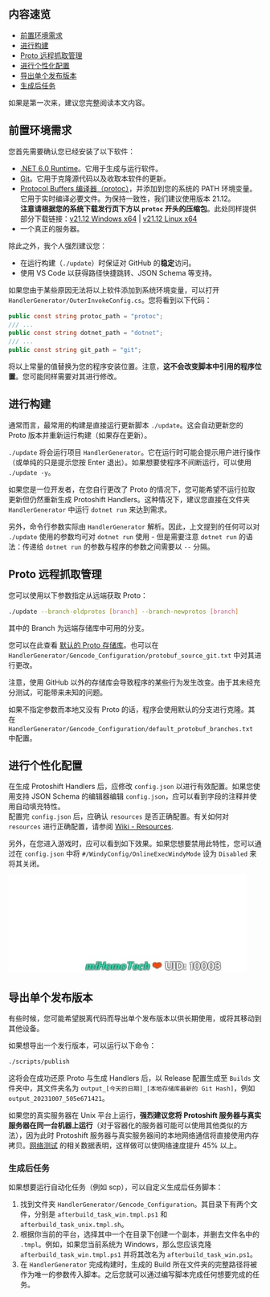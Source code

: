 ## 内容速览

- [前置环境需求](#前置环境需求)
- [进行构建](#进行构建)
- [Proto 远程抓取管理](#proto-远程抓取管理)
- [进行个性化配置](#进行个性化配置)
- [导出单个发布版本](#导出单个发布版本)
- [生成后任务](#生成后任务)

如果是第一次来，建议您完整阅读本文内容。

## 前置环境需求

您首先需要确认您已经安装了以下软件：

- [.NET 6.0 Runtime](https://dotnet.microsoft.com/en-us/download)。它用于生成与运行软件。
- [Git](https://git-scm.com/downloads)。它用于克隆源代码以及收取本软件的更新。
- [Protocol Buffers 编译器（protoc）](https://github.com/protocolbuffers/protobuf/releases/tag/v21.12)，并添加到您的系统的 PATH 环境变量。它用于实时编译必要文件。为保持一致性，我们建议使用版本 21.12。  
  **注意请根据您的系统下载发行页下方以 `protoc` 开头的压缩包**。此处同样提供部分下载链接：[v21.12 Windows x64](https://github.com/protocolbuffers/protobuf/releases/download/v21.12/protoc-21.12-win64.zip) | [v21.12 Linux x64](https://github.com/protocolbuffers/protobuf/releases/download/v21.12/protoc-21.12-linux-x86_64.zip)
- 一个真正的服务器。

除此之外，我个人强烈建议您：

- 在运行构建（`./update`）时保证对 GitHub 的**稳定**访问。
- 使用 VS Code 以获得路径快捷跳转、JSON Schema 等支持。

如果您由于某些原因无法将以上软件添加到系统环境变量，可以打开 `HandlerGenerator/OuterInvokeConfig.cs`。您将看到以下代码：

```cs
public const string protoc_path = "protoc";
/// ...
public const string dotnet_path = "dotnet";
/// ...
public const string git_path = "git";
```

将以上常量的值替换为您的程序安装位置。注意，**这不会改变脚本中引用的程序位置**。您可能同样需要对其进行修改。

## 进行构建

通常而言，最常用的构建是直接运行更新脚本 `./update`。这会自动更新您的 Proto 版本并重新运行构建（如果存在更新）。

`./update` 将会运行项目 `HandlerGenerator`。它在运行时可能会提示用户进行操作（或单纯的只是提示您按 Enter 退出）。如果想要使程序不间断运行，可以使用 `./update -y`。

如果您是一位开发者，在您自行更改了 Proto 的情况下，您可能希望不运行拉取更新但仍然重新生成 Protoshift Handlers。这种情况下，建议您直接在文件夹 `HandlerGenerator` 中运行 `dotnet run` 来达到需求。

另外，命令行参数实际由 `HandlerGenerator` 解析。因此，上文提到的任何可以对 `./update` 使用的参数均可对 `dotnet run` 使用 - 但是需要注意 `dotnet run` 的语法：传递给 `dotnet run` 的参数与程序的参数之间需要以 `--` 分隔。

## Proto 远程抓取管理

您可以使用以下参数指定从远端获取 Proto：

```sh
./update --branch-oldprotos [branch] --branch-newprotos [branch]
```

其中的 Branch 为远端存储库中可用的分支。  

您可以在此查看 [默认的 Proto 存储库](https://github.com/YYHEggEgg/mihomo-protos)。也可以在 `HandlerGenerator/Gencode_Configuration/protobuf_source_git.txt` 中对其进行更改。

注意，使用 GitHub 以外的存储库会导致程序的某些行为发生改变。由于其未经充分测试，可能带来未知的问题。

如果不指定参数而本地又没有 Proto 的话，程序会使用默认的分支进行克隆。其在 `HandlerGenerator/Gencode_Configuration/default_protobuf_branches.txt` 中配置。

## 进行个性化配置

在生成 Protoshift Handlers 后，应修改 `config.json` 以进行有效配置。如果您使用支持 JSON Schema 的编辑器编辑 `config.json`，应可以看到字段的注释并使用自动填充特性。  
配置完 `config.json` 后，应确认 `resources` 是否正确配置。有关如何对 `resources` 进行正确配置，请参阅 [Wiki - Resources](CN_Resources.md).

另外，在您进入游戏时，应可以看到如下效果。如果您想要禁用此特性，您可以通过在 `config.json` 中将 `#/WindyConfig/OnlineExecWindyMode` 设为 `Disabled` 来将其关闭。

  ![Windy Preview](../../csharp-Protoshift/Images/windy_welcome-to-csharp-Protoshift.jpg)

## 导出单个发布版本

有些时候，您可能希望脱离代码而导出单个发布版本以供长期使用，或将其移动到其他设备。

如果想导出一个发行版本，可以运行以下命令：

```sh
./scripts/publish
```

这将会在成功还原 Proto 与生成 Handlers 后，以 Release 配置生成至 `Builds` 文件夹中，其文件夹名为 `output_[今天的日期]_[本地存储库最新的 Git Hash]`，例如 `output_20231007_505e671421`。

如果您的真实服务器在 Unix 平台上运行，**强烈建议您将 Protoshift 服务器与真实服务器在同一台机器上运行**（对于容器化的服务器可能可以使用其他类似的方法），因为此时 Protoshift 服务器与真实服务器间的本地网络通信将直接使用内存拷贝。[网络测试](https://github.com/YYHEggEgg/csharp-Protoshift/actions/workflows/network-test.yml) 的相关数据表明，这样做可以使网络速度提升 $45\%$ 以上。

### 生成后任务

如果想要运行自动化任务（例如 scp），可以自定义生成后任务脚本：

1. 找到文件夹 `HandlerGenerator/Gencode_Configuration`。其目录下有两个文件，分别是 `afterbuild_task_win.tmpl.ps1` 和 `afterbuild_task_unix.tmpl.sh`。
2. 根据你当前的平台，选择其中一个在目录下创建一个副本，并删去文件名中的 `.tmpl`。例如，如果您当前系统为 Windows，那么您应该克隆 `afterbuild_task_win.tmpl.ps1` 并将其改名为 `afterbuild_task_win.ps1`。
3. 在 `HandlerGenerator` 完成构建时，生成的 Build 所在文件夹的完整路径将被作为唯一的参数传入脚本。之后您就可以通过编写脚本完成任何想要完成的任务。
